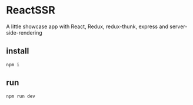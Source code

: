 # ReactSSR
A little showcase app with React, Redux, redux-thunk, express and server-side-rendering

## install 
`npm i`

## run
`npm run dev`
